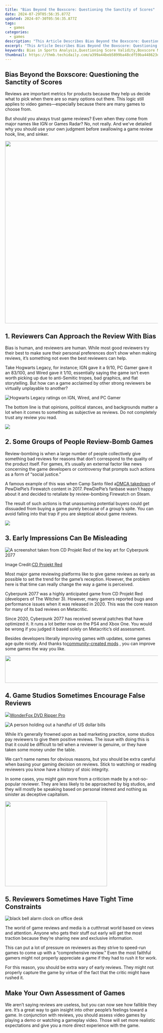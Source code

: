 ```yaml
---
title: "Bias Beyond the Boxscore: Questioning the Sanctity of Scores"
date: 2024-07-29T05:56:35.877Z
updated: 2024-07-30T05:56:35.877Z
tags:
  - games
categories:
  - games
description: "This Article Describes Bias Beyond the Boxscore: Questioning the Sanctity of Scores"
excerpt: "This Article Describes Bias Beyond the Boxscore: Questioning the Sanctity of Scores"
keywords: Bias in Sports Analysis,Questioning Score Validity,Boxscore Misconceptions,Challenging Sports Statistics,Beyond the Scoreboard,Unveiling Bias in Scores,Rethinking Score Sanctity
thumbnail: https://thmb.techidaily.com/a399a44beb5899ba48cdf59ba448623d828236f52b18cfdee70ac40508a6e091.jpg
---
```


## Bias Beyond the Boxscore: Questioning the Sanctity of Scores

 Reviews are important metrics for products because they help us decide what to pick when there are so many options out there. This logic still applies to video games—especially because there are many games to choose from.

 But should you always trust game reviews? Even when they come from major names like IGN or Games Radar? No, not really. And we’ve detailed why you should use your own judgment before swallowing a game review hook, line, and sinker.

<!-- affiliate ads begin -->
<a href="https://turtlebeacheu.sjv.io/c/5597632/1996818/23722" target="_top" id="1996818"><img src="//a.impactradius-go.com/display-ad/23722-1996818" border="0" alt="" width="600" height="600"/></a><img height="0" width="0" src="https://imp.pxf.io/i/5597632/1996818/23722" style="position:absolute;visibility:hidden;" border="0" />
<!-- affiliate ads end -->
## 1\. Reviewers Can Approach the Review With Bias

 Bias is human, and reviewers are human. While most good reviewers try their best to make sure their personal preferences don’t show when making reviews, it’s something not even the best reviewers can help.

 Take Hogwarts Legacy, for instance; IGN gave it a 9/10, PC Gamer gave it an 83/100, and Wired gave it 1/10, essentially saying the game isn’t even worth picking up due to anti-Semitic tropes, bad graphics, and flat storytelling. But how can a game acclaimed by other strong reviewers be virtually unplayable to another?

![Hogwarts Legacy ratings on IGN, Wired, and PC Gamer](https://static1.makeuseofimages.com/wordpress/wp-content/uploads/2023/09/hogwarts-legacy-ratings-on-ign-wired-and-pc-gamer.jpeg)

 The bottom line is that opinions, political stances, and backgrounds matter a lot when it comes to something as subjective as reviews. Do not completely trust any review you read.

<!-- affiliate ads begin -->
<a href="https://shop.systoolsgroup.com/affiliate.php?ACCOUNT=SYSTOOBY&AFFILIATE=108875&PATH=https%3A%2F%2Fwww.systoolsgroup.com%3FAFFILIATE%3D108875%26RESOURCE%3D%2BSysTools%2BPDF%2BUnlocker"><img src="https://www.systoolsgroup.com/box/pdf-unlocker.png" border="0"></a>
<!-- affiliate ads end -->
## 2\. Some Groups of People Review-Bomb Games

 Review-bombing is when a large number of people collectively give something bad reviews for reasons that don’t correspond to the quality of the product itself. For games, it’s usually an external factor like news concerning the game developers or controversy that prompts such actions as a form of “social justice.”

 A famous example of this was when Camp Santo filed a[DMCA takedown](https://www.makeuseof.com/what-is-dmca-meaning/) of PewDiePie’s Firewatch content in 2017\. PewDiePie’s fanbase wasn’t happy about it and decided to retaliate by review-bombing Firewatch on Steam.

 The result of such actions is that unassuming potential buyers could get dissuaded from buying a game purely because of a group’s spite. You can avoid falling into that trap if you are skeptical about game reviews.

<!-- affiliate ads begin -->
<a href="https://secure.2checkout.com/order/checkout.php?PRODS=3727260&QTY=1&AFFILIATE=108875&CART=1"><img src="http://www.aiseesoft.com/avangate/30p/banner.jpg" border="0"></a>
<!-- affiliate ads end -->
## 3\. Early Impressions Can Be Misleading

![A screenshot taken from CD Projekt Red of the key art for Cyberpunk 2077](https://static1.makeuseofimages.com/wordpress/wp-content/uploads/2023/03/cyberpunk-2077-key-art.jpg)

 Image Credit:[CD Projekt Red](https://www.cdprojektred.com/en/our-games)

 Most major game reviewing platforms like to give game reviews as early as possible to set the trend for the game’s reception. However, the problem here is that time can really change the way a game is perceived.

 Cyberpunk 2077 was a highly anticipated game from CD Projekt Red (developers of The Witcher 3). However, many gamers reported bugs and performance issues when it was released in 2020\. This was the core reason for many of its bad reviews on Metacritic.

 Since 2020, Cyberpunk 2077 has received several patches that have optimized it. It runs a lot better now on the PS4 and Xbox One. You would be wrong if you judged it based solely on Metacritic’s old assessment.

 Besides developers literally improving games with updates, some games age quite nicely. And thanks to[community-created mods](https://www.makeuseof.com/mods-video-games/) , you can improve some games the way you like.

<!-- affiliate ads begin -->
<a href="https://laganoo.pxf.io/c/5597632/1657399/16446" target="_top" id="1657399"><img src="//a.impactradius-go.com/display-ad/16446-1657399" border="0" alt="" width="728" height="90"/></a><img height="0" width="0" src="https://imp.pxf.io/i/5597632/1657399/16446" style="position:absolute;visibility:hidden;" border="0" />
<!-- affiliate ads end -->
## 4\. Game Studios Sometimes Encourage False Reviews

<!-- affiliate ads begin -->
<a href="https://secure.2checkout.com/order/checkout.php?PRODS=3922934&QTY=1&AFFILIATE=108875&CART=1"><img src="https://secure.avangate.com/images/merchant/4b0a0290ad7df100b77e86839989a75e/products/ripperpro.png" border="0">WonderFox DVD Ripper Pro</a>
<!-- affiliate ads end -->
![A person holding out a handful of US dollar bills](https://static1.makeuseofimages.com/wordpress/wp-content/uploads/2023/04/person-holding-money.jpg)

 While it’s generally frowned upon as bad marketing practice, some studios pay reviewers to give them positive reviews. The issue with doing this is that it could be difficult to tell when a reviewer is genuine, or they have taken some money under the table.

 We can’t name names for obvious reasons, but you should be extra careful when basing your gaming decision on reviews. Stick to watching or reading reviewers you know have a history of stoic integrity.

 In some cases, you might gain more from a criticism made by a not-so-popular reviewer. They are less likely to be approached by big studios, and they will mostly be speaking based on personal interest and nothing as sinister as deceptive capitalism.

<!-- affiliate ads begin -->
<a href="https://aligracehair.sjv.io/c/5597632/2087264/19272" target="_top" id="2087264"><img src="//a.impactradius-go.com/display-ad/19272-2087264" border="0" alt="" width="336" height="280"/></a><img height="0" width="0" src="https://imp.pxf.io/i/5597632/2087264/19272" style="position:absolute;visibility:hidden;" border="0" />
<!-- affiliate ads end -->
## 5\. Reviewers Sometimes Have Tight Time Constraints

![black bell alarm clock on office desk](https://thmb.techidaily.com/2b0be1d254da9a28eb7fb0462b3c66de235332cf8b2fab4ba3941b84a9d75cac.jpg)

 The world of game reviews and media is a cutthroat world based on views and attention. Anyone who gets their stuff out early will get the most traction because they’re sharing new and exclusive information.

 This can put a lot of pressure on reviewers as they strive to speed-run games to come up with a “comprehensive review.” Even the most faithful gamers might not properly appreciate a game if they had to rush it for work.

 For this reason, you should be extra wary of early reviews. They might not properly capture the game by virtue of the fact that the critic might have rushed it.

## Make Your Own Assessment of Games

 We aren’t saying reviews are useless, but you can now see how fallible they are. It’s a great way to gain insight into other people’s feelings toward a game. In conjunction with reviews, you should assess video games by playing a demo or watching a gameplay video. Those will set more realistic expectations and give you a more direct experience with the game.


<ins class="adsbygoogle"
     style="display:block"
     data-ad-format="autorelaxed"
     data-ad-client="ca-pub-7571918770474297"
     data-ad-slot="1223367746"></ins>



<ins class="adsbygoogle"
     style="display:block"
     data-ad-client="ca-pub-7571918770474297"
     data-ad-slot="8358498916"
     data-ad-format="auto"
     data-full-width-responsive="true"></ins>



